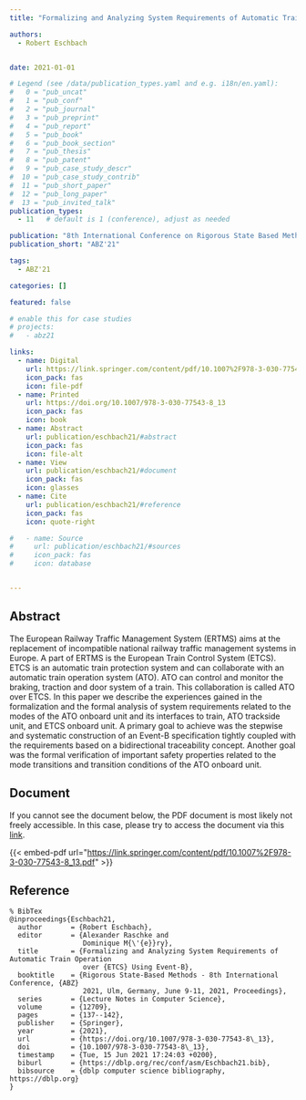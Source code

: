 ```yaml
---
title: "Formalizing and Analyzing System Requirements of Automatic Train Operation over ETCS Using Event-B"

authors:
  - Robert Eschbach


date: 2021-01-01

# Legend (see /data/publication_types.yaml and e.g. i18n/en.yaml): 
#   0 = "pub_uncat"
#   1 = "pub_conf"
#   2 = "pub_journal"
#   3 = "pub_preprint"
#   4 = "pub_report"
#   5 = "pub_book"
#   6 = "pub_book_section"
#   7 = "pub_thesis"
#   8 = "pub_patent"
#   9 = "pub_case_study_descr"
#  10 = "pub_case_study_contrib"
#  11 = "pub_short_paper"
#  12 = "pub_long_paper"
#  13 = "pub_invited_talk"
publication_types:
  - 11   # default is 1 (conference), adjust as needed

publication: "8th International Conference on Rigorous State Based Methods (ABZ'21)"
publication_short: "ABZ'21"

tags:
  - ABZ'21

categories: []

featured: false

# enable this for case studies
# projects:
#   - abz21

links:
  - name: Digital
    url: https://link.springer.com/content/pdf/10.1007%2F978-3-030-77543-8_13.pdf
    icon_pack: fas
    icon: file-pdf
  - name: Printed
    url: https://doi.org/10.1007/978-3-030-77543-8_13
    icon_pack: fas
    icon: book
  - name: Abstract
    url: publication/eschbach21/#abstract
    icon_pack: fas
    icon: file-alt
  - name: View
    url: publication/eschbach21/#document
    icon_pack: fas
    icon: glasses
  - name: Cite
    url: publication/eschbach21/#reference
    icon_pack: fas
    icon: quote-right

#   - name: Source
#     url: publication/eschbach21/#sources
#     icon_pack: fas
#     icon: database


---
```


## Abstract

The European Railway Traffic Management System (ERTMS) aims at the replacement of incompatible national railway traffic management systems in Europe. A part of ERTMS is the European Train Control System (ETCS). ETCS is an automatic train protection system and can collaborate with an automatic train operation system (ATO). ATO can control and monitor the braking, traction and door system of a train. This collaboration is called ATO over ETCS. In this paper we describe the experiences gained in the formalization and the formal analysis of system requirements related to the modes of the ATO onboard unit and its interfaces to train, ATO trackside unit, and ETCS onboard unit. A primary goal to achieve was the stepwise and systematic construction of an Event-B specification tightly coupled with the requirements based on a bidirectional traceability concept. Another goal was the formal verification of important safety properties related to the mode transitions and transition conditions of the ATO onboard unit.

## Document

If you cannot see the document below, the PDF document is most likely not freely accessible. In this case, please try to access the document via this <a href="https://link.springer.com/content/pdf/10.1007%2F978-3-030-77543-8_13.pdf">link</a>.

{{< embed-pdf url="https://link.springer.com/content/pdf/10.1007%2F978-3-030-77543-8_13.pdf" >}}

## Reference

```
% BibTex
@inproceedings{Eschbach21,
  author       = {Robert Eschbach},
  editor       = {Alexander Raschke and
                  Dominique M{\'{e}}ry},
  title        = {Formalizing and Analyzing System Requirements of Automatic Train Operation
                  over {ETCS} Using Event-B},
  booktitle    = {Rigorous State-Based Methods - 8th International Conference, {ABZ}
                  2021, Ulm, Germany, June 9-11, 2021, Proceedings},
  series       = {Lecture Notes in Computer Science},
  volume       = {12709},
  pages        = {137--142},
  publisher    = {Springer},
  year         = {2021},
  url          = {https://doi.org/10.1007/978-3-030-77543-8\_13},
  doi          = {10.1007/978-3-030-77543-8\_13},
  timestamp    = {Tue, 15 Jun 2021 17:24:03 +0200},
  biburl       = {https://dblp.org/rec/conf/asm/Eschbach21.bib},
  bibsource    = {dblp computer science bibliography, https://dblp.org}
}


```

<!-- # add information for case study papers (if available)
## Sources

- **Used formal method:**
  [ASM](/method/asm)
- **Resources and tools:**
  Asmeta

For more information, please contact the <a href ="mailto:silvia.bonfanti@unibg.it;arcaini@nii.ac.jp;angelo.gargantini@unibg.it;scandurra@unibg.it;elvinia.riccobene@unimi.it">authors</a>-->

